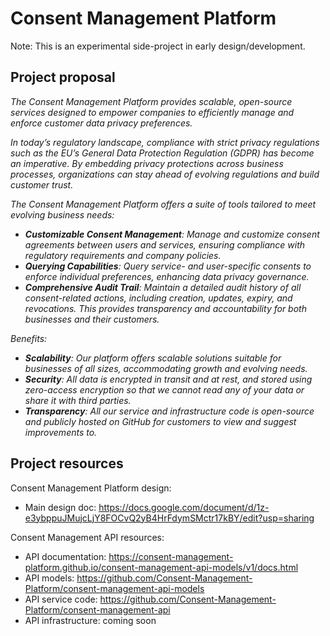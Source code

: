 # Consent Management Platform

Note: This is an experimental side-project in early design/development.

## Project proposal
<i>
<p>The Consent Management Platform provides scalable, open-source services designed to empower companies to efficiently manage and enforce customer data privacy preferences.</p>

<p>In today’s regulatory landscape, compliance with strict privacy regulations such as the EU’s General Data Protection Regulation (GDPR) has become an imperative.  By embedding privacy protections across business processes, organizations can stay ahead of evolving regulations and build customer trust.</p>

The Consent Management Platform offers a suite of tools tailored to meet evolving business needs:
* **Customizable Consent Management**: Manage and customize consent agreements between users and services, ensuring compliance with regulatory requirements and company policies.
* **Querying Capabilities**: Query service- and user-specific consents to enforce individual preferences, enhancing data privacy governance.
* **Comprehensive Audit Trail**: Maintain a detailed audit history of all consent-related actions, including creation, updates, expiry, and revocations. This provides transparency and accountability for both businesses and their customers.

Benefits:
* **Scalability**: Our platform offers scalable solutions suitable for businesses of all sizes, accommodating growth and evolving needs.
* **Security**: All data is encrypted in transit and at rest, and stored using zero-access encryption so that we cannot read any of your data or share it with third parties.
* **Transparency**: All our service and infrastructure code is open-source and publicly hosted on GitHub for customers to view and suggest improvements to.
</i>

## Project resources

Consent Management Platform design:
* Main design doc: https://docs.google.com/document/d/1z-e3ybppuJMujcLjY8FOCvQ2yB4HrFdymSMctr17kBY/edit?usp=sharing

Consent Management API resources:
* API documentation: https://consent-management-platform.github.io/consent-management-api-models/v1/docs.html
* API models: https://github.com/Consent-Management-Platform/consent-management-api-models
* API service code: https://github.com/Consent-Management-Platform/consent-management-api
* API infrastructure: coming soon

